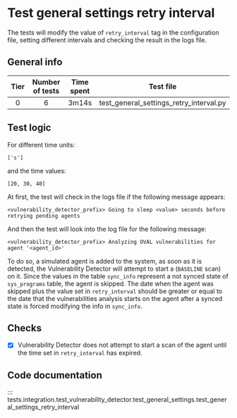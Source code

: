 # Test general settings retry interval

The tests will modify the value of `retry_interval` tag in the configuration file,
setting different intervals and checking the result in the logs file.

## General info

|Tier | Number of tests | Time spent| Test file |
|:--:|:--:|:--:|:--:|
| 0 | 6 | 3m14s | test_general_settings_retry_interval.py |

## Test logic

For different time units:

```
['s']
```

and the time values:

```
[20, 30, 40]
```

At first, the test will check in the logs file if the following message appears:

```
<vulnerability_detector_prefix> Going to sleep <value> seconds before retrying pending agents
```

And then the test will look into the log file for the following message:

```
<vulnerability_detector_prefix> Analyzing OVAL vulnerabilities for agent '<agent_id>'
```

To do so, a simulated agent is added to the system, as soon as it is detected, the Vulnerability Detector
will attempt to start a (`BASELINE` scan) on it. Since the values in the table `sync_info` represent a not synced state
of `sys_programs` table, the agent is skipped.
The date when the agent was skipped plus the value set in `retry_interval` should be greater or equal to the date
that the vulnerabilities analysis starts on the agent after a synced state is forced modifying the info in `sync_info`.

## Checks

- [x] Vulnerability Detector does not attempt to start a scan of the agent until the time set in `retry_interval` has expired.

## Code documentation

::: tests.integration.test_vulnerability_detector.test_general_settings.test_general_settings_retry_interval

